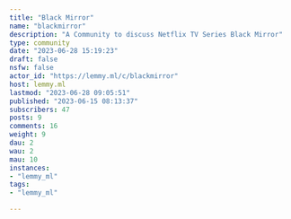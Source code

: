 ```yaml
---
title: "Black Mirror" 
name: "blackmirror"
description: "A Community to discuss Netflix TV Series Black Mirror"
type: community
date: "2023-06-28 15:19:23"
draft: false
nsfw: false
actor_id: "https://lemmy.ml/c/blackmirror"
host: lemmy.ml
lastmod: "2023-06-28 09:05:51"
published: "2023-06-15 08:13:37"
subscribers: 47
posts: 9
comments: 16
weight: 9
dau: 2
wau: 2
mau: 10
instances:
- "lemmy_ml"
tags: 
- "lemmy_ml"

---
```


